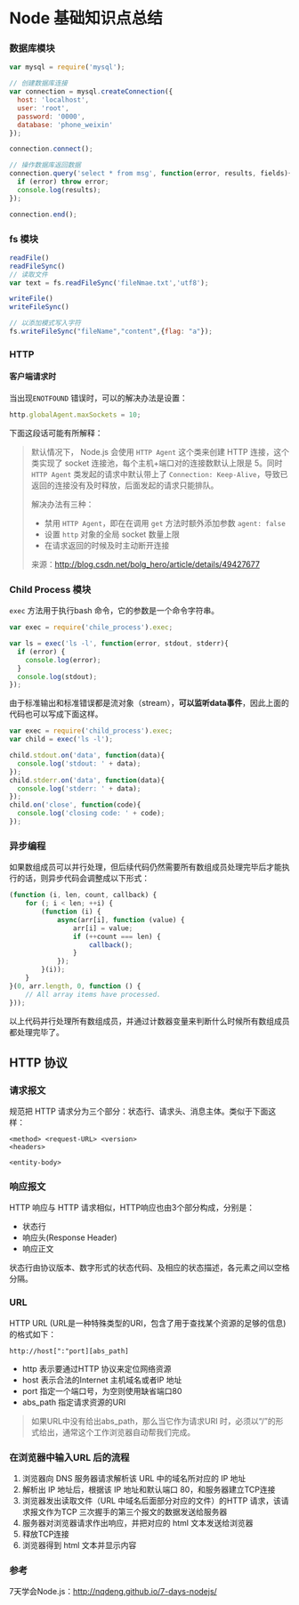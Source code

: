 # Node 基础知识点总结

### 数据库模块

```javascript
var mysql = require('mysql');

// 创建数据库连接
var connection = mysql.createConnection({
  host: 'localhost',
  user: 'root',
  password: '0000',
  database: 'phone_weixin'
});

connection.connect();

// 操作数据库返回数据
connection.query('select * from msg', function(error, results, fields){
  if (error) throw error;
  console.log(results);
});

connection.end();
```

### fs 模块

```javascript
readFile()
readFileSync()
// 读取文件
var text = fs.readFileSync('fileNmae.txt','utf8');

writeFile()
writeFileSync()

// 以添加模式写入字符
fs.writeFileSync("fileName","content",{flag: "a"});
```

<!-- more -->

### HTTP

#### 客户端请求时

当出现`ENOTFOUND` 错误时，可以的解决办法是设置：

```javascript
http.globalAgent.maxSockets = 10;
```

下面这段话可能有所解释：

> 默认情况下， Node.js 会使用 `HTTP Agent` 这个类来创建 HTTP 连接，这个类实现了 socket 连接池，每个主机+端口对的连接数默认上限是 5。同时`HTTP Agent` 类发起的请求中默认带上了 `Connection: Keep-Alive`，导致已返回的连接没有及时释放，后面发起的请求只能排队。
>
> 解决办法有三种：
>
> - 禁用 `HTTP Agent`，即在在调用 `get` 方法时额外添加参数 `agent: false`
> - 设置 `http` 对象的全局 socket 数量上限
> - 在请求返回的时候及时主动断开连接
>
> 来源：http://blog.csdn.net/bolg_hero/article/details/49427677

### Child Process 模块

`exec` 方法用于执行bash 命令，它的参数是一个命令字符串。

```javascript
var exec = require('chile_process').exec;

var ls = exec('ls -l', function(error, stdout, stderr){
  if (error) {
    console.log(error);
  }
  console.log(stdout);
});
```

由于标准输出和标准错误都是流对象（stream），**可以监听data事件**，因此上面的代码也可以写成下面这样。

```javascript
var exec = require('child_process').exec;
var child = exec('ls -l');

child.stdout.on('data', function(data){
  console.log('stdout: ' + data);
});
child.stderr.on('data', function(data){
  console.log('stderr: ' + data);
});
child.on('close', function(code){
  console.log('closing code: ' + code);
});
```

### 异步编程

如果数组成员可以并行处理，但后续代码仍然需要所有数组成员处理完毕后才能执行的话，则异步代码会调整成以下形式：

```javascript
(function (i, len, count, callback) {
    for (; i < len; ++i) {
        (function (i) {
            async(arr[i], function (value) {
                arr[i] = value;
                if (++count === len) {
                    callback();
                }
            });
        }(i));
    }
}(0, arr.length, 0, function () {
    // All array items have processed.
}));
```

以上代码并行处理所有数组成员，并通过计数器变量来判断什么时候所有数组成员都处理完毕了。

## HTTP 协议

### 请求报文

规范把 HTTP 请求分为三个部分：状态行、请求头、消息主体。类似于下面这样：

```
<method> <request-URL> <version>
<headers>

<entity-body>
```

### 响应报文

HTTP 响应与 HTTP 请求相似，HTTP响应也由3个部分构成，分别是：

- 状态行
- 响应头(Response Header)
- 响应正文

状态行由协议版本、数字形式的状态代码、及相应的状态描述，各元素之间以空格分隔。

### URL

HTTP URL (URL是一种特殊类型的URI，包含了用于查找某个资源的足够的信息)的格式如下：

```
http://host[":"port][abs_path]
```

- http 表示要通过HTTP 协议来定位网络资源
- host 表示合法的Internet 主机域名或者IP 地址
- port 指定一个端口号，为空则使用缺省端口80
- abs_path 指定请求资源的URI

> 如果URL中没有给出abs_path，那么当它作为请求URI 时，必须以“/”的形式给出，通常这个工作浏览器自动帮我们完成。

### 在浏览器中输入URL 后的流程

1. 浏览器向 DNS 服务器请求解析该 URL 中的域名所对应的 IP 地址
2. 解析出 IP 地址后，根据该 IP 地址和默认端口 80，和服务器建立TCP连接
3. 浏览器发出读取文件（URL 中域名后面部分对应的文件）的HTTP 请求，该请求报文作为TCP 三次握手的第三个报文的数据发送给服务器
4. 服务器对浏览器请求作出响应，并把对应的 html 文本发送给浏览器
5. 释放TCP连接
6. 浏览器得到 html 文本并显示内容

### 参考

7天学会Node.js：http://nqdeng.github.io/7-days-nodejs/